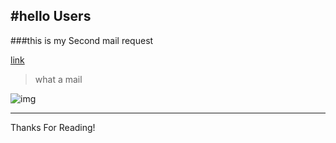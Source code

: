 #hello Users
------------------------------------------------
###this is my Second mail request

[link](https://showdownjs.com/docs/quickstart/)

> what a mail
>

![img](https://www.digitalocean.com/_next/static/media/intro-to-cloud.d49bc5f7.jpeg)

------------------------------------------------
Thanks For Reading!